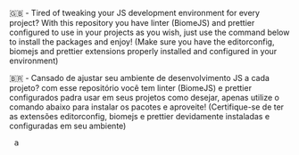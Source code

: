 <p>
  🇬🇧 - Tired of tweaking your JS development environment for every project? With this repository you have linter (BiomeJS) and prettier configured to use in your projects as you wish, just use the command below to install the packages and enjoy! (Make sure you have the editorconfig, biomejs and prettier extensions properly installed and configured in your environment)

🇧🇷 - Cansado de ajustar seu ambiente de desenvolvimento JS a cada projeto? com esse repositório você tem linter (BiomeJS) e prettier configurados padra usar em seus projetos como desejar, apenas utilize o comando abaixo para instalar os pacotes e aproveite! (Certifique-se de ter as extensões editorconfig, biomejs e prettier devidamente instaladas e configuradas em seu ambiente)

</p>

<pre> a</pre>
